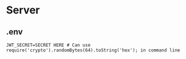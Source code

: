 # Server

.env
-

```dotenv
JWT_SECRET=SECRET HERE # Can use require('crypto').randomBytes(64).toString('hex'); in command line
```